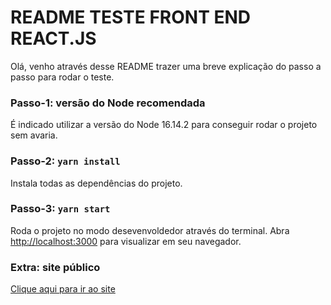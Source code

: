 # README TESTE FRONT END REACT.JS

Olá, venho através desse README trazer uma breve explicação do passo a passo para rodar o teste.

### Passo-1: versão do Node recomendada 

É indicado utilizar a versão do Node 16.14.2 para conseguir rodar o projeto sem avaria.

### Passo-2: `yarn install`

Instala todas as dependências do projeto.
### Passo-3: `yarn start`

Roda o projeto no modo desevenvoldedor através do terminal.
Abra [http://localhost:3000](http://localhost:3000) para visualizar em seu navegador.

### Extra: site público

[Clique aqui para ir ao site](https://teste-web-9cfe5.web.app/)
